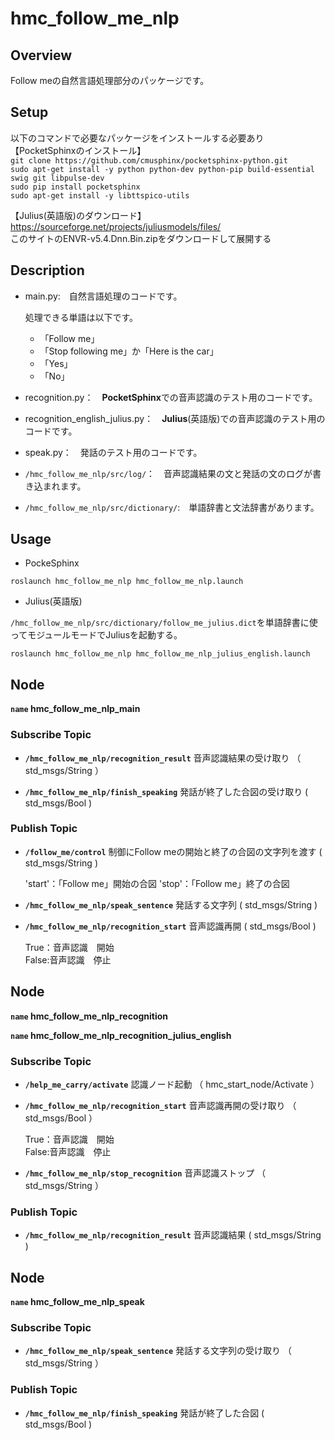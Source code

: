 # hmc_follow_me_nlp
## Overview
Follow meの自然言語処理部分のパッケージです。

## Setup
以下のコマンドで必要なパッケージをインストールする必要あり  
【PocketSphinxのインストール】  
`git clone https://github.com/cmusphinx/pocketsphinx-python.git`  
`sudo apt-get install -y python python-dev python-pip build-essential swig git libpulse-dev`  
`sudo pip install pocketsphinx`  
`sudo apt-get install -y libttspico-utils`   

【Julius(英語版)のダウンロード】  
https://sourceforge.net/projects/juliusmodels/files/  
このサイトのENVR-v5.4.Dnn.Bin.zipをダウンロードして展開する  

## Description
* main.py:　自然言語処理のコードです。

	処理できる単語は以下です。

	* 「Follow me」
	* 「Stop following me」か「Here is the car」
	* 「Yes」
	* 「No」

* recognition.py：　**PocketSphinx**での音声認識のテスト用のコードです。

* recognition_english_julius.py：　**Julius**(英語版)での音声認識のテスト用のコードです。

* speak.py：　発話のテスト用のコードです。

* `/hmc_follow_me_nlp/src/log/`：　音声認識結果の文と発話の文のログが書き込まれます。

* `/hmc_follow_me_nlp/src/dictionary/`:　単語辞書と文法辞書があります。

## Usage
* PockeSphinx

```
roslaunch hmc_follow_me_nlp hmc_follow_me_nlp.launch
```



* Julius(英語版)


`/hmc_follow_me_nlp/src/dictionary/follow_me_julius.dict`を単語辞書に使ってモジュールモードでJuliusを起動する。  

```
roslaunch hmc_follow_me_nlp hmc_follow_me_nlp_julius_english.launch
```


## Node
**`name` hmc_follow_me_nlp_main**

### Subscribe Topic

* **`/hmc_follow_me_nlp/recognition_result`** 音声認識結果の受け取り （ std_msgs/String ）

* **`/hmc_follow_me_nlp/finish_speaking`** 発話が終了した合図の受け取り ( std_msgs/Bool )

### Publish Topic

* **`/follow_me/control`** 制御にFollow meの開始と終了の合図の文字列を渡す ( std_msgs/String )

	'start'：「Follow me」開始の合図
	'stop'：「Follow me」終了の合図

* **`/hmc_follow_me_nlp/speak_sentence`** 発話する文字列 ( std_msgs/String )

* **`/hmc_follow_me_nlp/recognition_start`** 音声認識再開 ( std_msgs/Bool )

	True：音声認識　開始  
	False:音声認識　停止

## Node
**`name` hmc_follow_me_nlp_recognition**

**`name` hmc_follow_me_nlp_recognition_julius_english**

### Subscribe Topic

* **`/help_me_carry/activate`** 認識ノード起動 （ hmc_start_node/Activate ）

* **`/hmc_follow_me_nlp/recognition_start`** 音声認識再開の受け取り （ std_msgs/Bool ）

	True：音声認識　開始  
	False:音声認識　停止

* **`/hmc_follow_me_nlp/stop_recognition`** 音声認識ストップ （ std_msgs/String ）

### Publish Topic

* **`/hmc_follow_me_nlp/recognition_result`** 音声認識結果 ( std_msgs/String )

## Node
**`name` hmc_follow_me_nlp_speak**

### Subscribe Topic

* **`/hmc_follow_me_nlp/speak_sentence`** 発話する文字列の受け取り （ std_msgs/String ）

### Publish Topic

* **`/hmc_follow_me_nlp/finish_speaking`** 発話が終了した合図 ( std_msgs/Bool )
